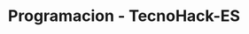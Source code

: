 ---
layout: programacion_index
title: Programacion - TecnoHack-ES
permalink: /programacion/
description: "Domina el código con los artículos más actuales de TecnoHack. Desde tutoriales para principiantes hasta deep dives en frameworks avanzados, todo para potenciar tu desarrollo como programador."
---